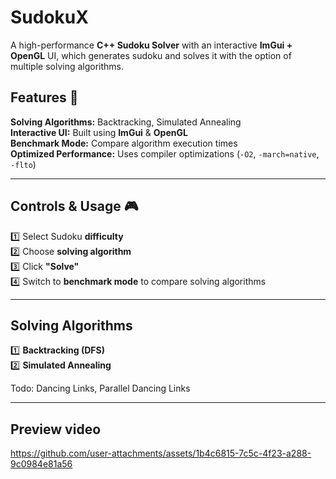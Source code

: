 # **SudokuX**
A high-performance **C++ Sudoku Solver** with an interactive **ImGui + OpenGL** UI, which generates sudoku and solves it with the option of  multiple solving algorithms.  

## **Features** 🚀  
 **Solving Algorithms:** Backtracking, Simulated Annealing  
 **Interactive UI:** Built using **ImGui** & **OpenGL**  
 **Benchmark Mode:** Compare algorithm execution times  
 **Optimized Performance:** Uses compiler optimizations (`-O2`, `-march=native`, `-flto`)  

---

## **Controls & Usage** 🎮  
1️⃣ Select Sudoku **difficulty**  
2️⃣ Choose **solving algorithm**  
3️⃣ Click **"Solve"**  
4️⃣ Switch to **benchmark mode** to compare solving algorithms  

---

## **Solving Algorithms**   
1️⃣ **Backtracking (DFS)**  
2️⃣ **Simulated Annealing**

Todo:  Dancing Links, Parallel Dancing Links

---


## **Preview video** 

https://github.com/user-attachments/assets/1b4c6815-7c5c-4f23-a288-9c0984e81a56

